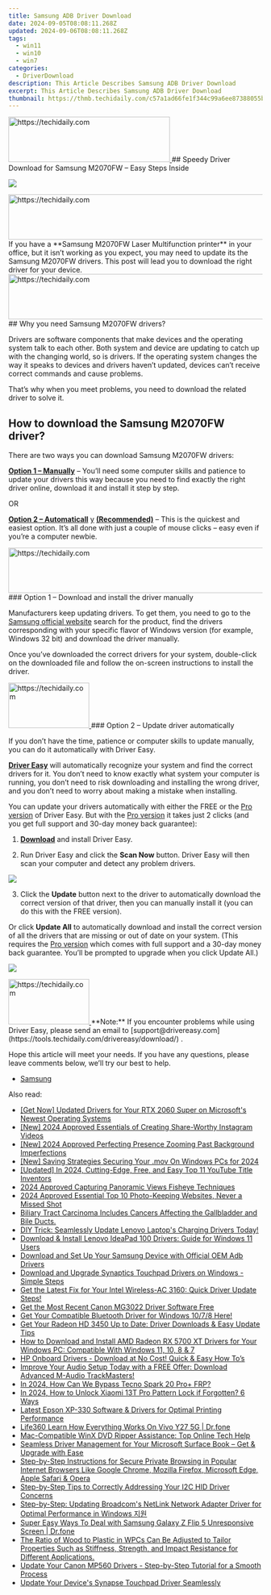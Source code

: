 ```yaml
---
title: Samsung ADB Driver Download
date: 2024-09-05T08:08:11.268Z
updated: 2024-09-06T08:08:11.268Z
tags:
  - win11
  - win10
  - win7
categories:
  - DriverDownload
description: This Article Describes Samsung ADB Driver Download
excerpt: This Article Describes Samsung ADB Driver Download
thumbnail: https://thmb.techidaily.com/c57a1ad66fe1f344c99a6ee87388055bdc8550396e2c03e8c14b3f937b1de1f2.jpg
---
```


<!-- affiliate ads begin -->
<a href="https://wigfever.sjv.io/c/5597632/2014848/22899" target="_top" id="2014848">
  <img src="//a.impactradius-go.com/display-ad/22899-2014848" border="0" alt="https://techidaily.com" width="320" height="90"/>
</a>
<img height="0" width="0" src="https://wigfever.sjv.io/i/5597632/2014848/22899" style="position:absolute;visibility:hidden;" border="0" />
<!-- affiliate ads end -->
## Speedy Driver Download for Samsung M2070FW – Easy Steps Inside

![](https://images.drivereasy.com/wp-content/uploads/2019/09/2070-1024x683.jpg)

<!-- affiliate ads begin -->
<a href="https://ephamedtechinc.pxf.io/c/5597632/2130532/26400" target="_top" id="2130532">
  <img src="//a.impactradius-go.com/display-ad/26400-2130532" border="0" alt="https://techidaily.com" width="728" height="90"/>
</a>
<img height="0" width="0" src="https://ephamedtechinc.pxf.io/i/5597632/2130532/26400" style="position:absolute;visibility:hidden;" border="0" />
<!-- affiliate ads end -->
 If you have a **Samsung M2070FW Laser Multifunction printer** in your office, but it isn’t working as you expect, you may need to update its the Samsung M2070FW drivers.  
 This post will lead you to download the right driver for your device.

<!-- affiliate ads begin -->
<a href="https://aligracehair.sjv.io/c/5597632/2135405/19272" target="_top" id="2135405">
  <img src="//a.impactradius-go.com/display-ad/19272-2135405" border="0" alt="https://techidaily.com" width="728" height="90"/>
</a>
<img height="0" width="0" src="https://aligracehair.sjv.io/i/5597632/2135405/19272" style="position:absolute;visibility:hidden;" border="0" />
<!-- affiliate ads end -->
## Why you need Samsung M2070FW drivers?

 Drivers are software components that make devices and the operating system talk to each other. Both system and device are updating to catch up with the changing world, so is drivers. If the operating system changes the way it speaks to devices and drivers haven’t updated, devices can’t receive correct commands and cause problems.

 That’s why when you meet problems, you need to download the related driver to solve it.

## How to download the Samsung M2070FW driver?

There are two ways you can download Samsung M2070FW drivers:

**[Option 1 – Manually](https://tools.techidaily.com/drivereasy/download/)**  – You’ll need some computer skills and patience to update your drivers this way because you need to find exactly the right driver online, download it and install it step by step.

OR

**[Option 2 – Automaticall](https://tools.techidaily.com/drivereasy/download/)** [y](https://tools.techidaily.com/drivereasy/download/) **[(Recommended)](https://tools.techidaily.com/drivereasy/download/)**  – This is the quickest and easiest option. It’s all done with just a couple of mouse clicks – easy even if you’re a computer newbie.

<!-- affiliate ads begin -->
<a href="https://unicoeye.pxf.io/c/5597632/2134237/18498" target="_top" id="2134237">
  <img src="//a.impactradius-go.com/display-ad/18498-2134237" border="0" alt="https://techidaily.com" width="728" height="90"/>
</a>
<img height="0" width="0" src="https://unicoeye.pxf.io/i/5597632/2134237/18498" style="position:absolute;visibility:hidden;" border="0" />
<!-- affiliate ads end -->
### Option 1 – Download and install the driver manually

 Manufacturers keep updating drivers. To get them, you need to go to the [Samsung official website](https://shop-links.co/link/?exclusive=1&publisher_slug=itechdaily19598&url=https%3A%2F%2Fwww.samsung.com%2Fus%2Fsupport%2F) search for the product, find the drivers corresponding with your specific flavor of Windows version (for example, Windows 32 bit) and download the driver manually.

 Once you’ve downloaded the correct drivers for your system, double-click on the downloaded file and follow the on-screen instructions to install the driver.

<!-- affiliate ads begin -->
<a href="https://aligracehair.sjv.io/c/5597632/2115942/19272" target="_top" id="2115942">
  <img src="//a.impactradius-go.com/display-ad/19272-2115942" border="0" alt="https://techidaily.com" width="160" height="90"/>
</a>
<img height="0" width="0" src="https://aligracehair.sjv.io/i/5597632/2115942/19272" style="position:absolute;visibility:hidden;" border="0" />
<!-- affiliate ads end -->
### Option 2 – Update driver automatically

 If you don’t have the time, patience or computer skills to update manually, you can do it automatically with Driver Easy.

**[Driver Easy](https://tools.techidaily.com/drivereasy/download/)**  will automatically recognize your system and find the correct drivers for it. You don’t need to know exactly what system your computer is running, you don’t need to risk downloading and installing the wrong driver, and you don’t need to worry about making a mistake when installing.

 You can update your drivers automatically with either the FREE or the [Pro version](https://tools.techidaily.com/drivereasy/download/) of Driver Easy. But with the [Pro version](https://tools.techidaily.com/drivereasy/download/) it takes just 2 clicks (and you get full support and 30-day money back guarantee):

 1) **[Download](https://tools.techidaily.com/drivereasy/download/)**  and install Driver Easy.

 2) Run Driver Easy and click the **Scan Now** button. Driver Easy will then scan your computer and detect any problem drivers.

![](https://images.drivereasy.com/wp-content/uploads/2019/09/amd1-1.jpg)

 3) Click the **Update** button next to the driver to automatically download the correct version of that driver, then you can manually install it (you can do this with the FREE version).

 Or click **Update All** to automatically download and install the correct version of all the drivers that are missing or out of date on your system. (This requires the [Pro version](https://tools.techidaily.com/drivereasy/download/) which comes with full support and a 30-day money back guarantee. You’ll be prompted to upgrade when you click Update All.)

![](https://images.drivereasy.com/wp-content/uploads/2019/09/70.jpg)

<!-- affiliate ads begin -->
<a href="https://aligracehair.sjv.io/c/5597632/2135366/19272" target="_top" id="2135366">
  <img src="//a.impactradius-go.com/display-ad/19272-2135366" border="0" alt="https://techidaily.com" width="160" height="90"/>
</a>
<img height="0" width="0" src="https://aligracehair.sjv.io/i/5597632/2135366/19272" style="position:absolute;visibility:hidden;" border="0" />
<!-- affiliate ads end -->
**Note:** If you encounter problems while using Driver Easy, please send an email to [support@drivereasy.com](https://tools.techidaily.com/drivereasy/download/) .

 Hope this article will meet your needs. If you have any questions, please leave comments below, we’ll try our best to help.

* [Samsung](https://tools.techidaily.com/drivereasy/download/)

<ins class="adsbygoogle"
     style="display:block"
     data-ad-format="autorelaxed"
     data-ad-client="ca-pub-7571918770474297"
     data-ad-slot="1223367746"></ins>



<ins class="adsbygoogle"
     style="display:block"
     data-ad-client="ca-pub-7571918770474297"
     data-ad-slot="8358498916"
     data-ad-format="auto"
     data-full-width-responsive="true"></ins>

<span class="atpl-alsoreadstyle">Also read:</span>
<div><ul>
<li><a href="https://win-amazing.techidaily.com/get-now-updated-drivers-for-your-rtx-2060-super-on-microsofts-newest-operating-systems/"><u>[Get Now] Updated Drivers for Your RTX 2060 Super on Microsoft's Newest Operating Systems</u></a></li>
<li><a href="https://instagram-video-files.techidaily.com/new-2024-approved-essentials-of-creating-share-worthy-instagram-videos/"><u>[New] 2024 Approved  Essentials of Creating Share-Worthy Instagram Videos</u></a></li>
<li><a href="https://digital-screen-recording.techidaily.com/new-2024-approved-perfecting-presence-zooming-past-background-imperfections/"><u>[New] 2024 Approved  Perfecting Presence  Zooming Past Background Imperfections</u></a></li>
<li><a href="https://desktop-recording.techidaily.com/new-saving-strategies-securing-your-mov-on-windows-pcs-for-2024/"><u>[New] Saving Strategies  Securing Your .mov On Windows PCs for 2024</u></a></li>
<li><a href="https://facebook-video-share.techidaily.com/updated-in-2024-cutting-edge-free-and-easy-top-11-youtube-title-inventors/"><u>[Updated] In 2024, Cutting-Edge, Free, and Easy  Top 11 YouTube Title Inventors</u></a></li>
<li><a href="https://extra-lessons.techidaily.com/2024-approved-capturing-panoramic-views-fisheye-techniques/"><u>2024 Approved  Capturing Panoramic Views  Fisheye Techniques</u></a></li>
<li><a href="https://fox-friendly.techidaily.com/2024-approved-essential-top-10-photo-keeping-websites-never-a-missed-shot/"><u>2024 Approved  Essential Top 10 Photo-Keeping Websites, Never a Missed Shot</u></a></li>
<li><a href="https://win-amazing.techidaily.com/1722967350296-biliary-tract-carcinoma-includes-cancers-affecting-the-gallbladder-and-bile-ducts/"><u>Biliary Tract Carcinoma Includes Cancers Affecting the Gallbladder and Bile Ducts.</u></a></li>
<li><a href="https://win-amazing.techidaily.com/1722976328093-diy-trick-seamlessly-update-lenovo-laptops-charging-drivers-today/"><u>DIY Trick: Seamlessly Update Lenovo Laptop's Charging Drivers Today!</u></a></li>
<li><a href="https://win-amazing.techidaily.com/download-and-install-lenovo-ideapad-100-drivers-guide-for-windows-11-users/"><u>Download & Install Lenovo IdeaPad 100 Drivers: Guide for Windows 11 Users</u></a></li>
<li><a href="https://win-amazing.techidaily.com/download-and-set-up-your-samsung-device-with-official-oem-adb-drivers/"><u>Download and Set Up Your Samsung Device with Official OEM Adb Drivers</u></a></li>
<li><a href="https://win-amazing.techidaily.com/download-and-upgrade-synaptics-touchpad-drivers-on-windows-simple-steps/"><u>Download and Upgrade Synaptics Touchpad Drivers on Windows - Simple Steps</u></a></li>
<li><a href="https://win-amazing.techidaily.com/get-the-latest-fix-for-your-intel-wireless-ac-3160-quick-driver-update-steps/"><u>Get the Latest Fix for Your Intel Wireless-AC 3160: Quick Driver Update Steps!</u></a></li>
<li><a href="https://win-amazing.techidaily.com/get-the-most-recent-canon-mg3022-driver-software-free/"><u>Get the Most Recent Canon MG3022 Driver Software Free</u></a></li>
<li><a href="https://win-amazing.techidaily.com/get-your-compatible-bluetooth-driver-for-windows-1078-here/"><u>Get Your Compatible Bluetooth Driver for Windows 10/7/8 Here!</u></a></li>
<li><a href="https://win-amazing.techidaily.com/get-your-radeon-hd-3450-up-to-date-driver-downloads-and-easy-update-tips/"><u>Get Your Radeon HD 3450 Up to Date: Driver Downloads & Easy Update Tips</u></a></li>
<li><a href="https://win-amazing.techidaily.com/how-to-download-and-install-amd-radeon-rx-5700-xt-drivers-for-your-windows-pc-compatible-with-windows-11-10-8-and-7/"><u>How to Download and Install AMD Radeon RX 5700 XT Drivers for Your Windows PC: Compatible With Windows 11, 10, 8 & 7</u></a></li>
<li><a href="https://win-amazing.techidaily.com/hp-onboard-drivers-download-at-no-cost-quick-and-easy-how-tos/"><u>HP Onboard Drivers - Download at No Cost! Quick & Easy How To’s</u></a></li>
<li><a href="https://win-amazing.techidaily.com/1722959910533-improve-your-audio-setup-today-with-a-free-offer-download-advanced-m-audio-trackmasters/"><u>Improve Your Audio Setup Today with a FREE Offer: Download Advanced M-Audio TrackMasters!</u></a></li>
<li><a href="https://bypass-frp.techidaily.com/in-2024-how-can-we-bypass-tecno-spark-20-proplus-frp-by-drfone-android/"><u>In 2024, How Can We Bypass Tecno Spark 20 Pro+ FRP?</u></a></li>
<li><a href="https://unlock-android.techidaily.com/in-2024-how-to-unlock-xiaomi-13t-pro-pattern-lock-if-forgotten-6-ways-by-drfone-android/"><u>In 2024, How to Unlock Xiaomi 13T Pro Pattern Lock if Forgotten? 6 Ways</u></a></li>
<li><a href="https://win-amazing.techidaily.com/latest-epson-xp-330-software-and-drivers-for-optimal-printing-performance/"><u>Latest Epson XP-330 Software & Drivers for Optimal Printing Performance</u></a></li>
<li><a href="https://fake-location.techidaily.com/life360-learn-how-everything-works-on-vivo-y27-5g-drfone-by-drfone-virtual-android/"><u>Life360 Learn How Everything Works On Vivo Y27 5G | Dr.fone</u></a></li>
<li><a href="https://vp-tips.techidaily.com/mac-compatible-winx-dvd-ripper-assistance-top-online-tech-help/"><u>Mac-Compatible WinX DVD Ripper Assistance: Top Online Tech Help</u></a></li>
<li><a href="https://win-amazing.techidaily.com/seamless-driver-management-for-your-microsoft-surface-book-get-and-upgrade-with-ease/"><u>Seamless Driver Management for Your Microsoft Surface Book – Get & Upgrade with Ease</u></a></li>
<li><a href="https://tech-recovery.techidaily.com/step-by-step-instructions-for-secure-private-browsing-in-popular-internet-browsers-like-google-chrome-mozilla-firefox-microsoft-edge-apple-safari-and-opera.38/"><u>Step-by-Step Instructions for Secure Private Browsing in Popular Internet Browsers Like Google Chrome, Mozilla Firefox, Microsoft Edge, Apple Safari & Opera</u></a></li>
<li><a href="https://win-amazing.techidaily.com/step-by-step-tips-to-correctly-addressing-your-i2c-hid-driver-concerns/"><u>Step-by-Step Tips to Correctly Addressing Your I2C HID Driver Concerns</u></a></li>
<li><a href="https://win-amazing.techidaily.com/step-by-step-updating-broadcoms-netlink-network-adapter-driver-for-optimal-performance-in-windows/"><u>Step-by-Step: Updating Broadcom's NetLink Network Adapter Driver for Optimal Performance in Windows 지원</u></a></li>
<li><a href="https://howto.techidaily.com/super-easy-ways-to-deal-with-samsung-galaxy-z-flip-5-unresponsive-screen-drfone-by-drfone-fix-android-problems-fix-android-problems/"><u>Super Easy Ways To Deal with Samsung Galaxy Z Flip 5 Unresponsive Screen | Dr.fone</u></a></li>
<li><a href="https://win-amazing.techidaily.com/the-ratio-of-wood-to-plastic-in-wpcs-can-be-adjusted-to-tailor-properties-such-as-stiffness-strength-and-impact-resistance-for-different-applications/"><u>The Ratio of Wood to Plastic in WPCs Can Be Adjusted to Tailor Properties Such as Stiffness, Strength, and Impact Resistance for Different Applications.</u></a></li>
<li><a href="https://win-amazing.techidaily.com/update-your-canon-mp560-drivers-step-by-step-tutorial-for-a-smooth-process/"><u>Update Your Canon MP560 Drivers - Step-by-Step Tutorial for a Smooth Process</u></a></li>
<li><a href="https://win-amazing.techidaily.com/update-your-devices-synapse-touchpad-driver-seamlessly/"><u>Update Your Device's Synapse Touchpad Driver Seamlessly</u></a></li>
</ul></div>

